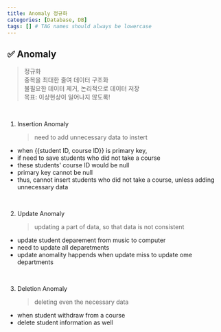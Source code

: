 ```yaml
---
title: Anomaly 정규화
categories: [Database, DB]
tags: [] # TAG names should always be lowercase
---
```


## ✅ Anomaly

> 정규화 <br>
> 중복을 최대한 줄여 데이터 구조화 <br>
> 불필요한 데이터 제거, 논리적으로 데이터 저장 <br>
> 목표: 이상현상이 일어나지 않도록! <br>

<br>

1. Insertion Anomaly
   > need to add unnecessary data to instert

- when {{student ID, course ID}} is primary key,
- if need to save students who did not take a course
- these students' course ID would be null
- primary key cannot be null
- thus, cannot insert students who did not take a course, unless adding unnecessary data

<br>

2. Update Anomaly
   > updating a part of data, so that data is not consistent

- update student deparement from music to computer
- need to update all deparetments
- update anomality happends when update miss to update ome departments

<br>

3. Deletion Anomaly
   > deleting even the necessary data

- when student withdraw from a course
- delete student information as well
